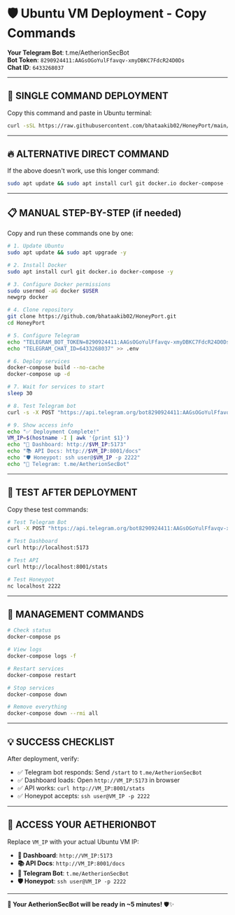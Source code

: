 # 🛡️ Ubuntu VM Deployment - Copy Commands

**Your Telegram Bot**: t.me/AetherionSecBot  
**Bot Token**: `8290924411:AAGsOGoYulFfavqv-xmyDBKC7FdcR24D0Ds`  
**Chat ID**: `6433268037`

---

## 🚀 **SINGLE COMMAND DEPLOYMENT**

Copy this command and paste in Ubuntu terminal:

```bash
curl -sSL https://raw.githubusercontent.com/bhataakib02/HoneyPort/main/UBUNTU_DEPLOY.sh | bash
```

---

## 🔥 **ALTERNATIVE DIRECT COMMAND**

If the above doesn't work, use this longer command:

```bash
sudo apt update && sudo apt install curl git docker.io docker-compose -y && sudo usermod -aG docker $USER && git clone https://github.com/bhataakib02/HoneyPort.git && cd HoneyPort && echo "TELEGRAM_BOT_TOKEN=8290924411:AAGsOGoYulFfavqv-xmyDBKC7FdcR24D0Ds" > .env && echo "TELEGRAM_CHAT_ID=6433268037" >> .env && docker-compose build --no-cache && docker-compose up -d && sleep 20 && curl -s -X POST "https://api.telegram.org/bot8290924411:AAGsOGoYulFfavqv-xmyDBKC7FdcR24D0Ds/sendMessage" -d "chat_id=6433268037" -d "text=🛡️ AetherionSecBot Deployed!" && echo "✅ Deployed! Dashboard: http://$(hostname -I | awk '{print $1}'):5173"
```

---

## 📋 **MANUAL STEP-BY-STEP** (if needed)

Copy and run these commands one by one:

```bash
# 1. Update Ubuntu
sudo apt update && sudo apt upgrade -y

# 2. Install Docker
sudo apt install curl git docker.io docker-compose -y

# 3. Configure Docker permissions
sudo usermod -aG docker $USER
newgrp docker

# 4. Clone repository
git clone https://github.com/bhataakib02/HoneyPort.git
cd HoneyPort

# 5. Configure Telegram
echo "TELEGRAM_BOT_TOKEN=8290924411:AAGsOGoYulFfavqv-xmyDBKC7FdcR24D0Ds" > .env
echo "TELEGRAM_CHAT_ID=6433268037" >> .env

# 6. Deploy services
docker-compose build --no-cache
docker-compose up -d

# 7. Wait for services to start
sleep 30

# 8. Test Telegram bot
curl -s -X POST "https://api.telegram.org/bot8290924411:AAGsOGoYulFfavqv-xmyDBKC7FdcR24D0Ds/sendMessage" -d "chat_id=6433268037" -d "text=🛡️ AetherionSecBot is online!"

# 9. Show access info
echo "✅ Deployment Complete!"
VM_IP=$(hostname -I | awk '{print $1}')
echo "🎨 Dashboard: http://$VM_IP:5173"
echo "📚 API Docs: http://$VM_IP:8001/docs"
echo "🛡️ Honeypot: ssh user@$VM_IP -p 2222"
echo "📱 Telegram: t.me/AetherionSecBot"
```

---

## 🧪 **TEST AFTER DEPLOYMENT**

Copy these test commands:

```bash
# Test Telegram Bot
curl -X POST "https://api.telegram.org/bot8290924411:AAGsOGoYulFfavqv-xmyDBKC7FdcR24D0Ds/sendMessage" -d "chat_id=6433268037" -d "text=🧪 Test message from Ubuntu VM"

# Test Dashboard
curl http://localhost:5173

# Test API
curl http://localhost:8001/stats

# Test Honeypot
nc localhost 2222
```

---

## 🔧 **MANAGEMENT COMMANDS**

```bash
# Check status
docker-compose ps

# View logs
docker-compose logs -f

# Restart services
docker-compose restart

# Stop services
docker-compose down

# Remove everything
docker-compose down --rmi all
```

---

## 💡 **SUCCESS CHECKLIST**

After deployment, verify:
- ✅ Telegram bot responds: Send `/start` to `t.me/AetherionSecBot`
- ✅ Dashboard loads: Open `http://VM_IP:5173` in browser
- ✅ API works: `curl http://VM_IP:8001/stats`
- ✅ Honeypot accepts: `ssh user@VM_IP -p 2222`

---

## 🎯 **ACCESS YOUR AETHERIONBOT**

Replace `VM_IP` with your actual Ubuntu VM IP:

- **🎨 Dashboard**: `http://VM_IP:5173`
- **📚 API Docs**: `http://VM_IP:8001/docs`
- **📱 Telegram Bot**: `t.me/AetherionSecBot`
- **🛡️ Honeypot**: `ssh user@VM_IP -p 2222`

---

**🚀 Your AetherionSecBot will be ready in ~5 minutes!** 🛡️✨
